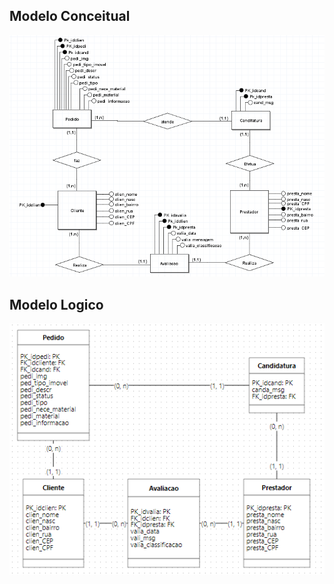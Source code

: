 <h2>Modelo Conceitual</h2>

<img src="ajeitalarConceitual.png">

<h2>Modelo Logico</h2>

<img src="ajeitalarLogico.png">
